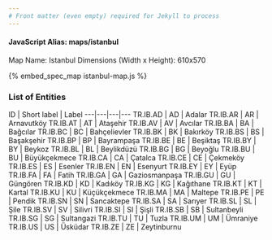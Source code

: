 ```yaml
---
# Front matter (even empty) required for Jekyll to process
---
```


#### JavaScript Alias: maps/istanbul

Map Name: Istanbul
Dimensions (Width x Height): 610x570



{% embed_spec_map istanbul-map.js %}

### List of Entities

ID | Short label | Label
---|---|---|---
TR.IB.AD | AD | Adalar
TR.IB.AR | AR | Arnavutköy
TR.IB.AT | AT | Ataşehir
TR.IB.AV | AV | Avcılar
TR.IB.BA | BA | Bağcılar
TR.IB.BC | BC | Bahçelievler
TR.IB.BK | BK | Bakırköy
TR.IB.BS | BS | Başakşehir
TR.IB.BP | BP | Bayrampaşa
TR.IB.BE | BE | Beşiktaş
TR.IB.BY | BY | Beykoz
TR.IB.BL | BL | Beylikdüzü
TR.IB.BG | BG | Beyoğlu
TR.IB.BU | BU | Büyükçekmece
TR.IB.CA | CA | Çatalca
TR.IB.CE | CE | Çekmeköy
TR.IB.ES | ES | Esenler
TR.IB.EN | EN | Esenyurt
TR.IB.EY | EY | Eyüp
TR.IB.FA | FA | Fatih
TR.IB.GA | GA | Gaziosmanpaşa
TR.IB.GU | GU | Güngören
TR.IB.KD | KD | Kadıköy
TR.IB.KG | KG | Kağıthane
TR.IB.KT | KT | Kartal
TR.IB.KU | KU | Küçükçekmece
TR.IB.MA | MA | Maltepe
TR.IB.PE | PE | Pendik
TR.IB.SN | SN | Sancaktepe
TR.IB.SA | SA | Sarıyer
TR.IB.SL | SL | Şile
TR.IB.SV | SV | Silivri
TR.IB.SI | SI | Şişli
TR.IB.SB | SB | Sultanbeyli
TR.IB.SG | SG | Sultangazi
TR.IB.TU | TU | Tuzla
TR.IB.UM | UM | Ümraniye
TR.IB.US | US | Üsküdar
TR.IB.ZE | ZE | Zeytinburnu		